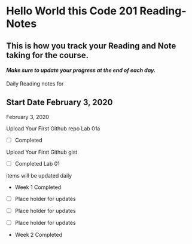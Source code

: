 # Hello World this Code 201 Reading-Notes

## This is how you track your Reading and Note taking for the course.

#### *Make sure to update your progress at the end of each day.*

Daily Reading notes for 
## Start Date February 3, 2020 ##   
February 3, 2020

Upload Your First Github repo Lab 01a

-[ ] Completed

Upload Your First Github gist

-[ ] Completed Lab 01

items will be updated daily

* Week 1 Completed

-[ ] Place holder for updates

-[ ] Place holder for updates

-[ ] Place holder for updates
  
* Week 2 Completed
